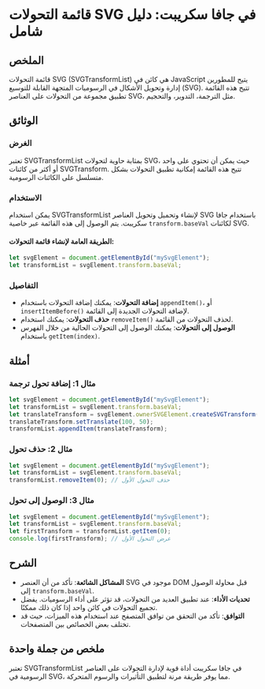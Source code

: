 <!--
Meta Description: # قائمة التحولات SVG في جافا سكريبت: دليل شامل ## الملخص قائمة التحولات SVG (SVGTransformList) هي كائن في JavaScript يتيح للمطورين إدارة وتحويل الأشكا...
Meta Keywords: التحولات, let, svg, svgelement, transformlist
-->

# قائمة التحولات SVG في جافا سكريبت: دليل شامل

## الملخص
قائمة التحولات SVG (SVGTransformList) هي كائن في JavaScript يتيح للمطورين إدارة وتحويل الأشكال في الرسوميات المتجهة القابلة للتوسيع (SVG). تتيح هذه القائمة تطبيق مجموعة من التحولات على العناصر SVG، مثل الترجمة، التدوير، والتحجيم.

## الوثائق
### الغرض
تعتبر SVGTransformList بمثابة حاوية لتحولات SVG، حيث يمكن أن تحتوي على واحد أو أكثر من كائنات SVGTransform. تتيح هذه القائمة إمكانية تطبيق التحولات بشكل متسلسل على الكائنات الرسومية.

### الاستخدام
يمكن استخدام SVGTransformList لإنشاء وتحميل وتحويل العناصر SVG باستخدام جافا سكريبت. يتم الوصول إلى هذه القائمة عبر خاصية `transform.baseVal` لكائنات SVG.

#### الطريقة العامة لإنشاء قائمة التحولات:
```javascript
let svgElement = document.getElementById("mySvgElement");
let transformList = svgElement.transform.baseVal;
```

### التفاصيل
- **إضافة التحولات**: يمكنك إضافة التحولات باستخدام `appendItem()`، أو `insertItemBefore()` لإضافة التحولات الجديدة إلى القائمة.
- **حذف التحولات**: يمكنك استخدام `removeItem()` لحذف التحولات من القائمة.
- **الوصول إلى التحولات**: يمكنك الوصول إلى التحولات الحالية من خلال الفهرس باستخدام `getItem(index)`.

## أمثلة
### مثال 1: إضافة تحول ترجمة
```javascript
let svgElement = document.getElementById("mySvgElement");
let transformList = svgElement.transform.baseVal;
let translateTransform = svgElement.ownerSVGElement.createSVGTransform();
translateTransform.setTranslate(100, 50);
transformList.appendItem(translateTransform);
```

### مثال 2: حذف تحول
```javascript
let svgElement = document.getElementById("mySvgElement");
let transformList = svgElement.transform.baseVal;
transformList.removeItem(0); // حذف التحول الأول
```

### مثال 3: الوصول إلى تحول
```javascript
let svgElement = document.getElementById("mySvgElement");
let transformList = svgElement.transform.baseVal;
let firstTransform = transformList.getItem(0);
console.log(firstTransform); // عرض التحول الأول
```

## الشرح
- **المشاكل الشائعة**: تأكد من أن العنصر SVG موجود في DOM قبل محاولة الوصول إلى `transform.baseVal`.
- **تحديات الأداء**: عند تطبيق العديد من التحولات، قد تؤثر على أداء الرسوميات. يفضل تجميع التحولات في كائن واحد إذا كان ذلك ممكنًا.
- **التوافق**: تأكد من التحقق من توافق المتصفح عند استخدام هذه الميزات، حيث قد تختلف بعض الخصائص بين المتصفحات.

## ملخص من جملة واحدة
تعتبر SVGTransformList في جافا سكريبت أداة قوية لإدارة التحولات على العناصر الرسومية في SVG، مما يوفر طريقة مرنة لتطبيق التأثيرات والرسوم المتحركة.